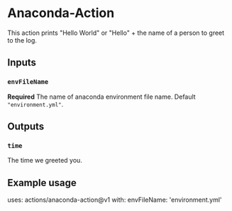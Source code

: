 # Anaconda-Action

This action prints "Hello World" or "Hello" + the name of a person to greet to the log.

## Inputs

### `envFileName`

**Required** The name of anaconda environment file name. Default `"environment.yml"`.

## Outputs

### `time`

The time we greeted you.

## Example usage

uses: actions/anaconda-action@v1
with:
  envFileName: 'environment.yml'